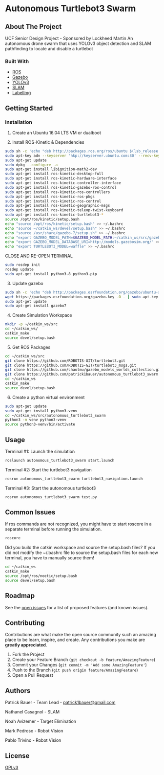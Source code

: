 # Autonomous Turtlebot3 Swarm

## About The Project

UCF Senior Design Project - Sponsored by Lockheed Martin
An autonomous drone swarm that uses YOLOv3 object detection and SLAM pathfinding to locate and disable a turtlebot

### Built With

* [ROS](https://www.ros.org/)
* [Gazebo](http://gazebosim.org/)
* [YOLOv3](https://pjreddie.com/darknet/yolo/)
* [SLAM](https://github.com/xdspacelab/openvslam)
* [LabelImg](https://github.com/tzutalin/labelImg)

## Getting Started

### Installation

1. Create an Ubuntu 16.04 LTS VM or dualboot

2. Install ROS-Kinetic & Dependencies
```bash
sudo sh -c 'echo "deb http://packages.ros.org/ros/ubuntu $(lsb_release -sc) main" > /etc/apt/sources.list.d/ros-latest.list'
sudo apt-key adv --keyserver 'hkp://keyserver.ubuntu.com:80' --recv-key C1CF6E31E6BADE8868B172B4F42ED6FBAB17C654
sudo apt-get update
sudo dpkg --configure -a
sudo apt-get install libignition-math2-dev
sudo apt-get install ros-kinetic-desktop-full
sudo apt-get install ros-kinetic-hardware-interface
sudo apt-get install ros-kinetic-controller-interface
sudo apt-get install ros-kinetic-gazebo-ros-control
sudo apt-get install ros-kinetic-ros-controllers
sudo apt-get install ros-kinetic-ros-pkgs
sudo apt-get install ros-kinetic-ros-control
sudo apt-get install ros-kinetic-geographic-msgs
sudo apt-get install ros-kinetic-teleop-twist-keyboard
sudo apt-get install ros-kinetic-turtlebot3-*
source /opt/ros/kinetic/setup.bash
echo "source /opt/ros/kinetic/setup.bash" >> ~/.bashrc
echo "source ~/catkin_ws/devel/setup.bash" >> ~/.bashrc
echo "source /usr/share/gazebo-7/setup.sh" >> ~/.bashrc
echo "export GAZEBO_MODEL_PATH=$GAZEBO_MODEL_PATH:~/catkin_ws/src/gazebo_models_worlds_collection/models" >> ~/.bashrc
echo "export GAZEBO_MODEL_DATABASE_URI=http://models.gazebosim.org/" >> ~/.bashrc
echo "export TURTLEBOT3_MODEL=waffle" >> ~/.bashrc
```

CLOSE AND RE-OPEN TERMINAL

```bash
sudo rosdep init
rosdep update
sudo apt-get install python3.8 python3-pip
```

3. Update gazebo
```bash
sudo sh -c 'echo "deb http://packages.osrfoundation.org/gazebo/ubuntu-stable `lsb_release -cs` main" > /etc/apt/sources.list.d/gazebo-stable.list'
wget https://packages.osrfoundation.org/gazebo.key -O - | sudo apt-key add -
sudo apt-get update
sudo apt-get install gazebo7
```

4. Create Simulation Workspace
```bash
mkdir -p ~/catkin_ws/src
cd ~/catkin_ws/
catkin_make
source devel/setup.bash
```

5. Get ROS Packages
```bash
cd ~/catkin_ws/src
git clone https://github.com/ROBOTIS-GIT/turtlebot3.git
git clone https://github.com/ROBOTIS-GIT/turtlebot3_msgs.git
git clone https://github.com/chaolmu/gazebo_models_worlds_collection.git
git clone https://github.com/patrick1bauer/autonomous_turtlebot3_swarm.git
cd ~/catkin_ws
catkin_make
source devel/setup.bash
```

6. Create a python virtual environment
```bash
sudo apt-get update
sudo apt-get install python3-venv
cd ~/catkin_ws/src/autonomous_turtlebot3_swarm
python3 -m venv python3-venv
source python3-venv/bin/activate

```

## Usage

Terminal #1: Launch the simulation
```bash
roslaunch autonomous_turtlebot3_swarm start.launch
```

Terminal #2: Start the turtlebot3 navigation 
```bash
rosrun autonomous_turtlebot3_swarm turtlebot3_navigation.launch
```

Terminal #3: Start the autonomous turtlebot3
```bash
rosrun autonomous_turtlebot3_swarm test.py
```

## Common Issues

If ros commands are not recognized, you might have to start roscore in a separate terminal before running the simulation.
```bash
roscore
```

Did you build the catkin workspace and source the setup.bash files?
If you did not modify the ~/.bashrc file to source the setup.bash files for each new terminal, you have to manually source them!
```bash
cd ~/catkin_ws
catkin_make
source /opt/ros/noetic/setup.bash
source devel/setup.bash
```

## Roadmap

See the [open issues](https://github.com/patrick1bauer/autonomous_turtlebot3_swarm/issues) for a list of proposed features (and known issues).

## Contributing

Contributions are what make the open source community such an amazing place to be learn, inspire, and create. Any contributions you make are **greatly appreciated**.

1. Fork the Project
2. Create your Feature Branch (`git checkout -b feature/AmazingFeature`)
3. Commit your Changes (`git commit -m 'Add some AmazingFeature'`)
4. Push to the Branch (`git push origin feature/AmazingFeature`)
5. Open a Pull Request

## Authors

Patrick Bauer - Team Lead - patrick1bauer@gmail.com

Nathanel Casagnol - SLAM

Noah Avizemer - Target Elimination

Mark Pedroso - Robot Vision

Pablo Trivino - Robot Vision

## License

[GPLv3](https://github.com/patrick1bauer/autonomous_drone_swarm/blob/main/LICENSE)
